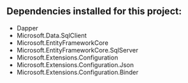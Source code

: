 ## Dependencies installed for this project:

- Dapper
- Microsoft.Data.SqlClient
- Microsoft.EntityFrameworkCore
- Microsoft.EntityFrameworkCore.SqlServer
- Microsoft.Extensions.Configuration
- Microsoft.Extensions.Configuration.Json
- Microsoft.Extensions.Configuration.Binder
